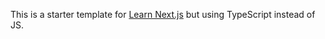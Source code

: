 This is a starter template for [Learn Next.js](https://nextjs.org/learn) but using TypeScript instead of JS.
